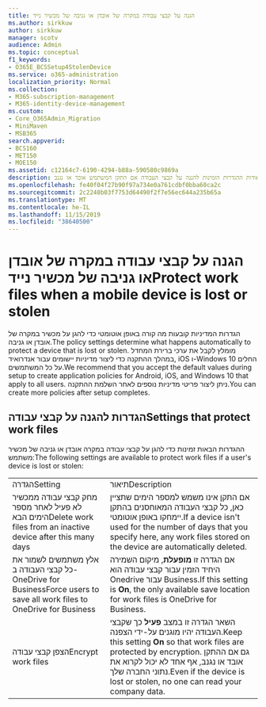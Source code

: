 ```yaml
---
title: הגנה על קבצי עבודה במקרה של אובדן או גניבה של מכשיר נייד
ms.author: sirkkuw
author: sirkkuw
manager: scotv
audience: Admin
ms.topic: conceptual
f1_keywords:
- O365E_BCSSetup4StolenDevice
ms.service: o365-administration
localization_priority: Normal
ms.collection:
- M365-subscription-management
- M365-identity-device-management
ms.custom:
- Core_O365Admin_Migration
- MiniMaven
- MSB365
search.appverid:
- BCS160
- MET150
- MOE150
ms.assetid: c12164c7-6190-4294-b88a-590580c9869a
description: למד אודות ההגדרות הזמינות להגנה על קבצי העבודה אם התקן המשתמש אובד או נגנב.
ms.openlocfilehash: fe40f04f27b90f97a734e0a761cdbf0bba60ca2c
ms.sourcegitcommit: 2c2248b03f7753d64490f2f7e56ec644a235b65a
ms.translationtype: MT
ms.contentlocale: he-IL
ms.lasthandoff: 11/15/2019
ms.locfileid: "38640500"
---
```

# <a name="protect-work-files-when-a-mobile-device-is-lost-or-stolen"></a><span data-ttu-id="551d6-103">הגנה על קבצי עבודה במקרה של אובדן או גניבה של מכשיר נייד</span><span class="sxs-lookup"><span data-stu-id="551d6-103">Protect work files when a mobile device is lost or stolen</span></span>

<span data-ttu-id="551d6-104">הגדרות המדיניות קובעות מה קורה באופן אוטומטי כדי להגן על מכשיר במקרה של אובדן או גניבה.</span><span class="sxs-lookup"><span data-stu-id="551d6-104">The policy settings determine what happens automatically to protect a device that is lost or stolen.</span></span> <span data-ttu-id="551d6-105">מומלץ לקבל את ערכי ברירת המחדל במהלך ההתקנה כדי ליצור מדיניות יישומים עבור אנדרואיד, iOS ו-Windows 10 החלים על כל המשתמשים.</span><span class="sxs-lookup"><span data-stu-id="551d6-105">We recommend that you accept the default values during setup to create application policies for Android, iOS, and Windows 10 that apply to all users.</span></span> <span data-ttu-id="551d6-106">ניתן ליצור פריטי מדיניות נוספים לאחר השלמת ההתקנה.</span><span class="sxs-lookup"><span data-stu-id="551d6-106">You can create more policies after setup completes.</span></span>
  
## <a name="settings-that-protect-work-files"></a><span data-ttu-id="551d6-107">הגדרות להגנה על קבצי עבודה</span><span class="sxs-lookup"><span data-stu-id="551d6-107">Settings that protect work files</span></span>

<span data-ttu-id="551d6-108">ההגדרות הבאות זמינות כדי להגן על קבצי עבודה במקרה אובדן או גניבה של מכשיר משתמש:</span><span class="sxs-lookup"><span data-stu-id="551d6-108">The following settings are available to protect work files if a user's device is lost or stolen:</span></span>
  
|||
|:-----|:-----|
|<span data-ttu-id="551d6-109">הגדרה</span><span class="sxs-lookup"><span data-stu-id="551d6-109">Setting</span></span>  <br/> |<span data-ttu-id="551d6-110">תיאור</span><span class="sxs-lookup"><span data-stu-id="551d6-110">Description</span></span>  <br/> |
|<span data-ttu-id="551d6-111">מחק קבצי עבודה ממכשיר לא פעיל לאחר מספר הימים הבא</span><span class="sxs-lookup"><span data-stu-id="551d6-111">Delete work files from an inactive device after this many days</span></span>  <br/> |<span data-ttu-id="551d6-112">אם התקן אינו משמש למספר הימים שתציין כאן, כל קבצי העבודה המאוחסנים בהתקן יימחקו באופן אוטומטי.</span><span class="sxs-lookup"><span data-stu-id="551d6-112">If a device isn't used for the number of days that you specify here, any work files stored on the device are automatically deleted.</span></span>  <br/> |
|<span data-ttu-id="551d6-113">אלץ משתמשים לשמור את כל קבצי העבודה ב- OneDrive for Business</span><span class="sxs-lookup"><span data-stu-id="551d6-113">Force users to save all work files to OneDrive for Business</span></span>  <br/> |<span data-ttu-id="551d6-114">אם הגדרה זו **מופעלת**, מיקום השמירה היחיד הזמין עבור קבצי עבודה הוא Onedrive עבור Business.</span><span class="sxs-lookup"><span data-stu-id="551d6-114">If this setting is **On**, the only available save location for work files is OneDrive for Business.</span></span>  <br/> |
|<span data-ttu-id="551d6-115">הצפן קבצי עבודה</span><span class="sxs-lookup"><span data-stu-id="551d6-115">Encrypt work files</span></span>  <br/> |<span data-ttu-id="551d6-116">השאר הגדרה זו במצב **פעיל** כך שקבצי העבודה יהיו מוגנים על-ידי הצפנה.</span><span class="sxs-lookup"><span data-stu-id="551d6-116">Keep this setting **On** so that work files are protected by encryption.</span></span> <span data-ttu-id="551d6-117">גם אם ההתקן אובד או נגנב, אף אחד לא יכול לקרוא את נתוני החברה שלך.</span><span class="sxs-lookup"><span data-stu-id="551d6-117">Even if the device is lost or stolen, no one can read your company data.</span></span>  <br/> |
   

